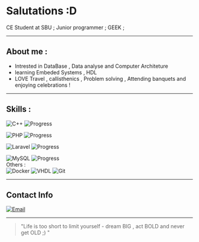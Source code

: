 # Salutations :D

CE Student at SBU ;
Junior programmer ;
GEEK ;

---

## About me :
- Intrested in DataBase , Data analyse and Computer Architeture 
- learning Embeded Systems , HDL 
- LOVE Travel , callisthenics , Problem solving , Attending banquets and enjoying celebrations !

---

## Skills :
![C++](https://img.shields.io/badge/-C++-00599C?logo=c%2B%2B&logoColor=white)
![Progress](https://img.shields.io/badge/Progress-75%25-brightgreen)<br>

![PHP](https://img.shields.io/badge/-PHP-777BB4?logo=php&logoColor=white)
![Progress](https://img.shields.io/badge/Progress-75%25-brightgreen)<br>

![Laravel](https://img.shields.io/badge/-Laravel-FF2D20?logo=laravel&logoColor=white)
![Progress](https://img.shields.io/badge/Progress-75%25-brightgreen)<br>

![MySQL](https://img.shields.io/badge/-MySQL-4479A1?logo=mysql&logoColor=white)
![Progress](https://img.shields.io/badge/Progress-75%25-brightgreen)<br>
Others :<br>
![Docker](https://img.shields.io/badge/-Docker-2496ED?logo=docker&logoColor=white)
![VHDL](https://img.shields.io/badge/-VHDL-FFB300)
![Git](https://img.shields.io/badge/-Git-F05032?logo=git&logoColor=white)





---

## Contact Info
[![Email](https://img.shields.io/badge/Gmail-parsahamzeiii@gmail.com-red?logo=gmail&logoColor=white)](mailto:parsahamzeiii@gmail.com)

---

> "Life is too short to limit yourself - dream BIG , act BOLD and never get OLD ;) "
